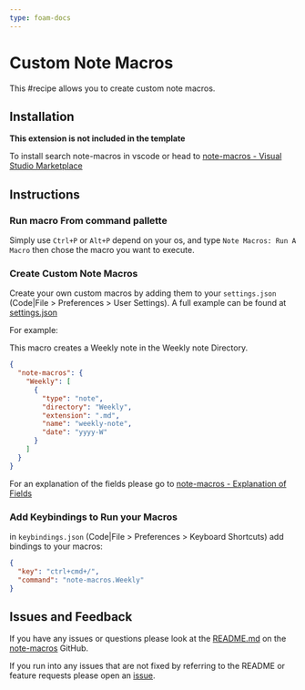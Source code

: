 ```yaml
---
type: foam-docs
---
```

# Custom Note Macros

This #recipe allows you to create custom note macros.

## Installation

**This extension is not included in the template**

To install search note-macros in vscode or head to [note-macros - Visual Studio Marketplace](https://marketplace.visualstudio.com/items?itemName=NeelyInnovations.note-macros)

## Instructions

### Run macro From command pallette

Simply use `Ctrl+P` or `Alt+P` depend on your os, and type `Note Macros: Run A Macro` then chose the macro you want to execute.

### Create Custom Note Macros

Create your own custom macros by adding them to your `settings.json` (Code|File > Preferences > User Settings). A full example can be found at [settings.json](https://github.com/kneely/note-macros/blob/master/settings.json)

For example:

This macro creates a Weekly note in the Weekly note Directory.

```json
{
  "note-macros": {
    "Weekly": [
      {
        "type": "note",
        "directory": "Weekly",
        "extension": ".md",
        "name": "weekly-note",
        "date": "yyyy-W"
      }
    ]
  }
}
```

For an explanation of the fields please go to [note-macros - Explanation of Fields](https://github.com/kneely/note-macros#explanation-of-fields)

### Add Keybindings to Run your Macros

in `keybindings.json` (Code|File > Preferences > Keyboard Shortcuts) add bindings to your macros:

```json
{
  "key": "ctrl+cmd+/",
  "command": "note-macros.Weekly"
}
```

## Issues and Feedback

If you have any issues or questions please look at the [README.md](https://github.com/kneely/note-macros#note-macros) on the [note-macros](https://github.com/kneely/note-macros) GitHub.

If you run into any issues that are not fixed by referring to the README or feature requests please open an [issue](https://github.com/kneely/note-macros/issues).
